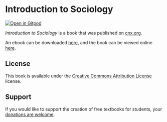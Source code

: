 # Introduction to Sociology

[![Open in Gitpod](https://gitpod.io/button/open-in-gitpod.svg)](https://gitpod.io/from-referrer/)

_Introduction to Sociology_ is a book that was published on [cnx.org](https://cnx.org/).

An ebook can be downloaded [here](https://github.com/cnx-user-books/cnxbook-college-sociology/releases/latest), and the book can be viewed online [here](https://github.com/cnx-user-books/cnxbook-college-sociology/releases/latest).

## License
This book is available under the [Creative Commons Attribution License](./LICENSE) license.

## Support
If you would like to support the creation of free textbooks for students, your [donations are welcome](https://riceconnect.rice.edu/donation/support-openstax-banner).
